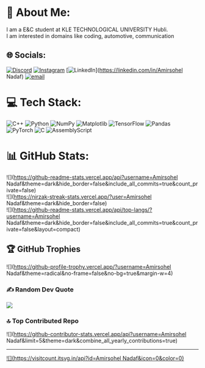 # 💫 About Me:
I am a E&C student at KLE TECHNOLOGICAL UNIVERSITY Hubli.<br>I am interested in domains like coding, automotive, communication 


## 🌐 Socials:
[![Discord](https://img.shields.io/badge/Discord-%237289DA.svg?logo=discord&logoColor=white)](https://discord.gg/_ameernadaf17) [![Instagram](https://img.shields.io/badge/Instagram-%23E4405F.svg?logo=Instagram&logoColor=white)](https://instagram.com/_ameernadaf17) [![LinkedIn](https://img.shields.io/badge/LinkedIn-%230077B5.svg?logo=linkedin&logoColor=white)](https://linkedin.com/in/Amirsohel Nadaf) [![email](https://img.shields.io/badge/Email-D14836?logo=gmail&logoColor=white)](mailto:ameernadaf640@gmail.com) 

# 💻 Tech Stack:
![C++](https://img.shields.io/badge/c++-%2300599C.svg?style=for-the-badge&logo=c%2B%2B&logoColor=white) ![Python](https://img.shields.io/badge/python-3670A0?style=for-the-badge&logo=python&logoColor=ffdd54) ![NumPy](https://img.shields.io/badge/numpy-%23013243.svg?style=for-the-badge&logo=numpy&logoColor=white) ![Matplotlib](https://img.shields.io/badge/Matplotlib-%23ffffff.svg?style=for-the-badge&logo=Matplotlib&logoColor=black) ![TensorFlow](https://img.shields.io/badge/TensorFlow-%23FF6F00.svg?style=for-the-badge&logo=TensorFlow&logoColor=white) ![Pandas](https://img.shields.io/badge/pandas-%23150458.svg?style=for-the-badge&logo=pandas&logoColor=white) ![PyTorch](https://img.shields.io/badge/PyTorch-%23EE4C2C.svg?style=for-the-badge&logo=PyTorch&logoColor=white) ![C](https://img.shields.io/badge/c-%2300599C.svg?style=for-the-badge&logo=c&logoColor=white) ![AssemblyScript](https://img.shields.io/badge/assembly%20script-%23000000.svg?style=for-the-badge&logo=assemblyscript&logoColor=white)
# 📊 GitHub Stats:
![](https://github-readme-stats.vercel.app/api?username=Amirsohel Nadaf&theme=dark&hide_border=false&include_all_commits=true&count_private=false)<br/>
![](https://nirzak-streak-stats.vercel.app/?user=Amirsohel Nadaf&theme=dark&hide_border=false)<br/>
![](https://github-readme-stats.vercel.app/api/top-langs/?username=Amirsohel Nadaf&theme=dark&hide_border=false&include_all_commits=true&count_private=false&layout=compact)

## 🏆 GitHub Trophies
![](https://github-profile-trophy.vercel.app/?username=Amirsohel Nadaf&theme=radical&no-frame=false&no-bg=true&margin-w=4)

### ✍️ Random Dev Quote
![](https://quotes-github-readme.vercel.app/api?type=horizontal&theme=radical)

### 🔝 Top Contributed Repo
![](https://github-contributor-stats.vercel.app/api?username=Amirsohel Nadaf&limit=5&theme=dark&combine_all_yearly_contributions=true)

---
[![](https://visitcount.itsvg.in/api?id=Amirsohel Nadaf&icon=0&color=0)](https://visitcount.itsvg.in)

<!-- Proudly created with GPRM ( https://gprm.itsvg.in ) -->
